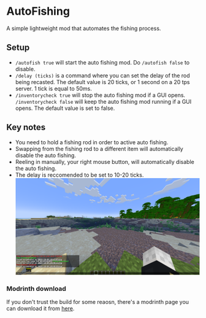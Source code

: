 # AutoFishing

A simple lightweight mod that automates the fishing process.

## Setup
- `/autofish true` will start the auto fishing mod. Do `/autofish false` to disable.
- `/delay (ticks)` is a command where you can set the delay of the rod being recasted. The default value is 20 ticks, or 1 second on a 20 tps server. 1 tick is equal to 50ms.
- `/inventorycheck true` will stop the auto fishing mod if a GUI opens. `/inventorycheck false` will keep the auto fishing mod running if a GUI opens. The default value is set to false.

## Key notes
- You need to hold a fishing rod in order to active auto fishing.
- Swapping from the fishing rod to a different item will automatically disable the auto fishing.
- Reeling in manually, your right mouse button, will automatically disable the auto fishing.
- The delay is reccomended to be set to 10-20 ticks.
![example](https://github.com/quervyloll/AutoFish/blob/main/2024-10-04_03.48.42.png)

### Modrinth download
If you don't trust the build for some reaosn, there's a modrinth page you can download it from [here](https://modrinth.com/mod/auto-fish).
